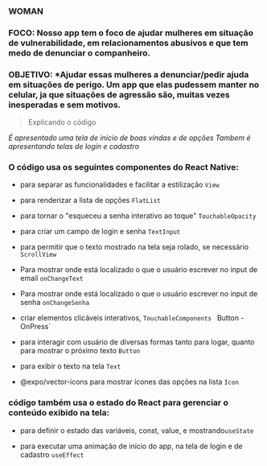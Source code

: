 ### WOMAN


### FOCO: Nosso app tem o foco de ajudar mulheres em situação de vulnerabilidade, em relacionamentos abusivos e que tem medo de denunciar o companheiro.

### OBJETIVO: *Ajudar essas mulheres a denunciar/pedir ajuda em situações de perigo. Um app que elas pudessem manter no celular, ja que situações de agressão são, muitas vezes inesperadas e sem motivos. 

>Explicando o código

 *É apresentado uma tela de inicio de boas vindas e de opções*
 *Tambem é apresentando telas de login e cadastro*

### **O código usa os seguintes componentes do React Native:**


* para separar as funcionalidades e facilitar a estilização `View`


* para renderizar a lista de opções `FlatList`


*  para tornar o "esqueceu a senha interativo ao toque" `TouchableOpacity`


* para criar um campo de login e senha `TextInput `


* para permitir que o texto mostrado na tela seja rolado, se necessário `ScrollView `


* Para mostrar onde está localizado o que o usuário escrever no input de email `onChangeText`
* Para mostrar onde está localizado o que o usuário escrever no input de senha `onChangeSenha`


*  criar elementos clicáveis interativos,  `TouchableComponents `  Button - OnPress`

* para interagir com usuário de diversas formas tanto para logar, quanto para mostrar o próximo texto `Button` 

* para exibir o texto na tela `Text `


* @expo/vector-icons para mostrar ícones das opções na lista `Icon `

### **código também usa o estado do React para gerenciar o conteúdo exibido na tela:**



* para definir o estado das variáveis, const, value, e mostrando`useState `



 * para executar uma animação de início do app, na tela de login e de cadastro `useEffect`
